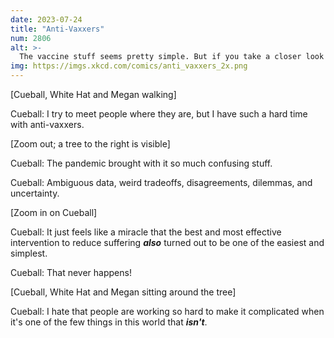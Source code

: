 ```yaml
---
date: 2023-07-24
title: "Anti-Vaxxers"
num: 2806
alt: >-
  The vaccine stuff seems pretty simple. But if you take a closer look at the data, it's still simple, but bigger. And slightly blurry. Might need reading glasses.
img: https://imgs.xkcd.com/comics/anti_vaxxers_2x.png
---
```

[Cueball, White Hat and Megan walking]

Cueball: I try to meet people where they are, but I have such a hard time with anti-vaxxers.

[Zoom out; a tree to the right is visible]

Cueball: The pandemic brought with it so much confusing stuff.

Cueball: Ambiguous data, weird tradeoffs, disagreements, dilemmas, and uncertainty.

[Zoom in on Cueball]

Cueball: It just feels like a miracle that the best and most effective intervention to reduce suffering ***also*** turned out to be one of the easiest and simplest.

Cueball: That never happens!

[Cueball, White Hat and Megan sitting around the tree]

Cueball: I hate that people are working so hard to make it complicated when it's one of the few things in this world that ***isn't***.